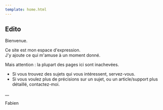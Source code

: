 ```yaml
---
template: home.html
---
```


## Edito 
Bienvenue.

Ce site est mon espace d'expression.<br> 
J'y ajoute ce qui m'amuse à un moment donné.

Mais attention : la plupart des pages ici sont inachevées.

* Si vous trouvez des sujets qui vous intéressent, servez-vous.
* Si vous voulez plus de précisions sur un sujet, ou un article/support plus détaillé, contactez-moi.

__

Fabien